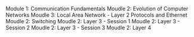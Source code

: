 Module 1: Communication Fundamentals
Moudle 2: Evolution of Computer Networks
Moudle 3: Local Area Network - Layer 2 Protocols and Ethernet
Moudle 2: Switching
Moudle 2: Layer 3 - Session 1
Moudle 2: Layer 3 - Session 2
Moudle 2: Layer 3 - Session 3
Moudle 2: Layer 4

